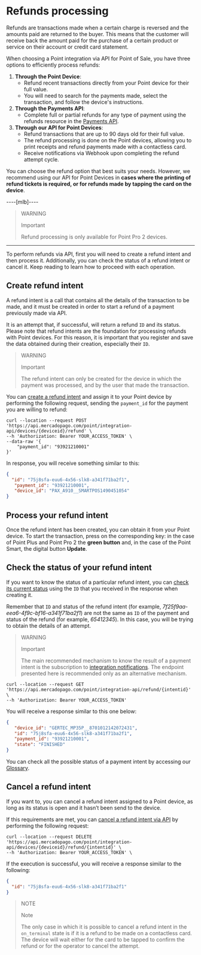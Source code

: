 # Refunds processing

Refunds are transactions made when a certain charge is reversed and the amounts paid are returned to the buyer. This means that the customer will receive back the amount paid for the purchase of a certain product or service on their account or credit card statement.

When choosing a Point integration via API for Point of Sale, you have three options to efficiently process refunds: 

1. **Through the Point Device**: 
    * Refund recent transactions directly from your Point device for their full value. 
    * You will need to search for the payments made, select the transaction, and follow the device's instructions. 
2. **Through the Payments API**: 
    * Complete full or partial refunds for any type of payment using the refunds resource in the [Payments API](/developers/en/reference/chargebacks/_payments_id_refunds/post). 
3. **Through our API for Point Devices**:
    * Refund transactions that are up to 90 days old for their full value. 
    * The refund processing is done on the Point devices, allowing you to print receipts and refund payments made with a contactless card. 
    * Receive notifications via Webhook upon completing the refund attempt cycle. 

You can choose the refund option that best suits your needs. However, we recommend using our API for Point Devices in **cases where the printing of refund tickets is required, or for refunds made by tapping the card on the device**.

----[mlb]----

> WARNING
>
> Important
>
> Refund processing is only available for Point Pro 2 devices.
------------

To perform refunds via API, first you will need to create a refund intent and then process it. Additionally, you can check the status of a refund intent or cancel it. Keep reading to learn how to proceed with each operation.

## Create refund intent

A refund intent is a call that contains all the details of the transaction to be made, and it must be created in order to start a refund of a payment previously made via API. 

It is an attempt that, if successful, will return a refund `ID` and its status. Please note that refund intents are the foundation for processing refunds with Point devices. For this reason, it is important that you register and save the data obtained during their creation, especially their `ID`.

> WARNING
>
> Important
>
> The refund intent can only be created for the device in which the payment was processed, and by the user that made the transaction.

You can [create a refund intent](/developers/en/reference/integrations_api/_point_integration-api_devices_deviceid_refund/post) and assign it to your Point device by performing the following request, sending the `payment_id` for the payment you are willing to refund:

``` curl
curl --location --request POST 'https://api.mercadopago.com/point/integration-api/devices/{deviceid}/refund' \
--h 'Authorization: Bearer YOUR_ACCESS_TOKEN' \
--data-raw '{
    "payment_id": "93921210001"
}'

```


In response, you will receive something similar to this:

``` json
{
  "id": "75j8sfa-euu6-4x56-slk8-a341f71ba2f1",
   "payment_id": "93921210001",
   "device_id": "PAX_A910__SMARTPOS1490451054"
}
```

## Process your refund intent
Once the refund intent has been created, you can obtain it from your Point device. To start the transaction, press on the corresponding key: in the case of Point Plus and Point Pro 2 the **green button** and, in the case of the Point Smart, the digital button **Update**.

## Check the status of your refund intent
If you want to know the status of a particular refund intent, you can [check its current status](/developers/en/reference/integrations_api/_point_integration-api_refund_refundintentid/get) using the `ID` that you received in the response when creating it.

Remember that `ID` and status of the refund intent (for example, *7f25f9aa-eea6-4f9c-bf16-a341f71ba2f1*) are not the same as `ID` of the payment and status of the refund (for example, *65412345*).  In this case, you will be trying to obtain the details of an attempt.

> WARNING
>
> Important
>
> The main recommended mechanism to know the result of a payment intent is the subscription to [integration notifications](/developers/en/docs/mp-point/integration-configuration/integrate-with-pdv/notifications). The endpoint presented here is recommended only as an alternative mechanism.


``` curl
curl --location --request GET 'https://api.mercadopago.com/point/integration-api/refund/{intentid}' \
--h 'Authorization: Bearer YOUR_ACCESS_TOKEN'
```

You will receive a response similar to this one below:

``` json
{
   "device_id": "GERTEC_MP35P__8701012142072431",
   "id": "75j8sfa-euu6-4x56-slk8-a341f71ba2f1",
   "payment_id": "93921210001",
   "state": "FINISHED"
}
```

You can check all the possible status of a payment intent by accessing our [Glossary](/developers/en/docs/mp-point/integration-api/glossary).


## Cancel a refund intent
If you want to, you can cancel a refund intent assigned to a Point device, as long as its status is open and it hasn’t been send to the device.

If this requirements are met, you can [cancel a refund intent via API](/developers/en/reference/integrations_api/_point_integration-api_devices_deviceid_refund_refundintentid/delete) by performing the following request:

``` curl
curl --location --request DELETE 'https://api.mercadopago.com/point/integration-api/devices/{deviceid}/refund/{intentid}' \
--h 'Authorization: Bearer YOUR_ACCESS_TOKEN' \

```

If the execution is successful, you will receive a response similar to the following:

``` json
{
  "id": "75j8sfa-euu6-4x56-slk8-a341f71ba2f1"
}

```

> NOTE
>
> Note
>
> The only case in which it is possible to cancel a refund intent in the `on_terminal` state is if it is a refund to be made on a contactless card. The device will wait either for the card to be tapped to confirm the refund or for the operator to cancel the attempt.